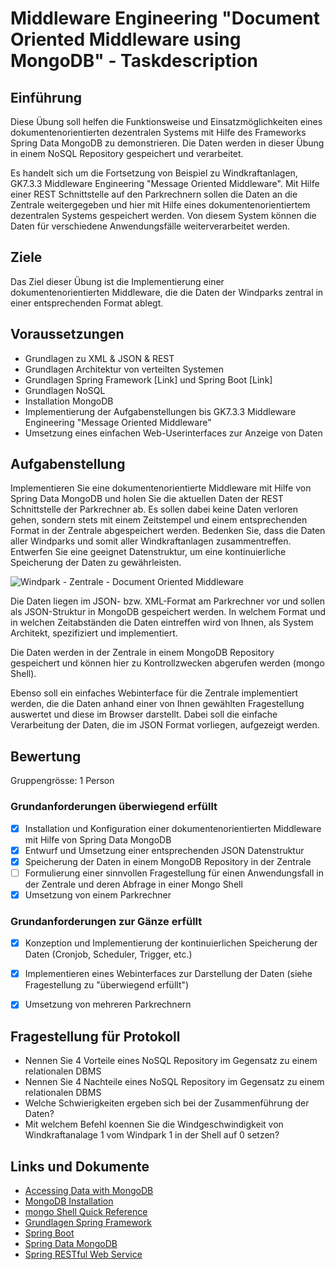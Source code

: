 # Middleware Engineering "Document Oriented Middleware using MongoDB" - Taskdescription

## Einführung

Diese Übung soll helfen die Funktionsweise und Einsatzmöglichkeiten eines dokumentenorientierten dezentralen Systems mit Hilfe des Frameworks Spring Data MongoDB zu demonstrieren. Die Daten werden in dieser Übung in einem NoSQL Repository gespeichert und verarbeitet.

Es handelt sich um die Fortsetzung von Beispiel zu Windkraftanlagen, GK7.3.3 Middleware Engineering "Message Oriented Middleware". Mit Hilfe einer REST Schnittstelle auf den Parkrechnern sollen die Daten an die Zentrale weitergegeben und hier mit Hilfe eines dokumentenorientiertem dezentralen Systems gespeichert werden. Von diesem System können die Daten für verschiedene Anwendungsfälle weiterverarbeitet werden.


## Ziele

Das Ziel dieser Übung ist die Implementierung einer dokumentenorientierten Middleware, die die Daten der Windparks zentral in einer entsprechenden Format ablegt.


## Voraussetzungen

* Grundlagen zu XML & JSON & REST
* Grundlagen Architektur von verteilten Systemen
* Grundlagen Spring Framework [Link] und Spring Boot [Link]
* Grundlagen NoSQL
* Installation MongoDB
* Implementierung der Aufgabenstellungen bis GK7.3.3 Middleware Engineering "Message Oriented Middleware"
* Umsetzung eines einfachen Web-Userinterfaces zur Anzeige von Daten


## Aufgabenstellung

Implementieren Sie eine dokumentenorientierte Middleware mit Hilfe von Spring Data MongoDB und holen Sie die aktuellen Daten der REST Schnittstelle der Parkrechner ab. Es sollen dabei keine Daten verloren gehen, sondern stets mit einem Zeitstempel und einem entsprechenden Format in der Zentrale abgespeichert werden. Bedenken Sie, dass die Daten aller Windparks und somit aller Windkraftanlagen zusammentreffen. Entwerfen Sie eine geeignet Datenstruktur, um eine kontinuierliche Speicherung der Daten zu gewährleisten.


![Windpark - Zentrale - Document Oriented Middleware](resources/windpark_dom.png)

Die Daten liegen im JSON- bzw. XML-Format am Parkrechner vor und sollen als JSON-Struktur in MongoDB gespeichert werden. In welchem Format und in welchen Zeitabständen die Daten eintreffen wird von Ihnen, als System Architekt, spezifiziert und implementiert. 

Die Daten werden in der Zentrale in einem MongoDB Repository gespeichert und können hier zu Kontrollzwecken abgerufen werden (mongo Shell). 

Ebenso soll ein einfaches Webinterface für die Zentrale implementiert werden, die die Daten anhand einer von Ihnen gewählten Fragestellung auswertet und diese im Browser darstellt. Dabei soll die einfache Verarbeitung der Daten, die im JSON Format vorliegen, aufgezeigt werden.


## Bewertung
Gruppengrösse: 1 Person
### Grundanforderungen **überwiegend erfüllt**
- [x] Installation und Konfiguration einer dokumentenorientierten Middleware mit Hilfe von Spring Data MongoDB
- [x] Entwurf und Umsetzung einer entsprechenden JSON Datenstruktur
- [x] Speicherung der Daten in einem MongoDB Repository in der Zentrale
- [ ] Formulierung einer sinnvollen Fragestellung für einen Anwendungsfall in der Zentrale und deren Abfrage in einer Mongo Shell
- [x] Umsetzung von einem Parkrechner
### Grundanforderungen **zur Gänze erfüllt**
- [x] Konzeption und Implementierung der kontinuierlichen Speicherung der Daten (Cronjob, Scheduler, Trigger, etc.)
- [x] Implementieren eines Webinterfaces zur Darstellung der Daten (siehe Fragestellung zu "überwiegend erfüllt")
- [x] Umsetzung von mehreren Parkrechnern


## Fragestellung für Protokoll

+ Nennen Sie 4 Vorteile eines NoSQL Repository im Gegensatz zu einem relationalen DBMS
+ Nennen Sie 4 Nachteile eines NoSQL Repository im Gegensatz zu einem relationalen DBMS
+ Welche Schwierigkeiten ergeben sich bei der Zusammenführung der Daten?
+ Mit welchem Befehl koennen Sie die Windgeschwindigkeit von Windkraftanalage 1 vom Windpark 1 in der Shell auf 0 setzen?

## Links und Dokumente
* [Accessing Data with MongoDB](https://spring.io/guides/gs/accessing-data-mongodb/)
* [MongoDB Installation](https://docs.mongodb.com/manual/administration/install-community/)
* [mongo Shell Quick Reference](https://docs.mongodb.com/manual/reference/mongo-shell/)
* [Grundlagen Spring Framework](https://spring.io/)
* [Spring Boot](https://spring.io/guides/gs/spring-boot/)
* [Spring Data MongoDB](https://projects.spring.io/spring-data-mongodb/#quick-start)
* [Spring RESTful Web Service](https://spring.io/guides/gs/rest-service/#use-maven)
